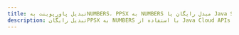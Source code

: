 ---title: تبدیل پاورپوینت بهNUMBERS، PPSX به NUMBERS مبدل رایگان یا Java SDKdescription: تبدیل رایگانPPSX به NUMBERS با استفاده از Java Cloud APIs & SDK. همچنین اسناد Microsoft PowerPoint را در Cloud ایجاد، ویرایش و رندر کنید.---